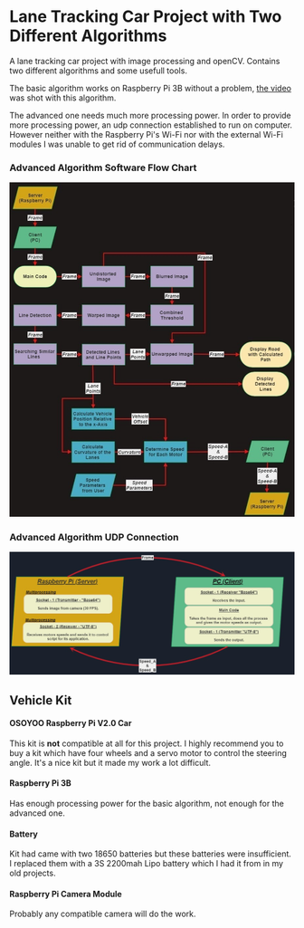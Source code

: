 # Lane Tracking Car Project with Two Different Algorithms

A lane tracking car project with image processing and openCV. Contains two different algorithms and some usefull tools.

The basic algorithm works on Raspberry Pi 3B without a problem, [the video](https://youtu.be/rsSotSv7Gnw) was shot with this algorithm.

The advanced one needs much more processing power. In order to provide more processing power, an udp connection established to run on computer. However neither with the Raspberry Pi's Wi-Fi nor with the external Wi-Fi modules I was unable to get rid of communication delays.

### Advanced Algorithm Software Flow Chart

![Software Flow Chart](Flow_Chart_v5.jpg)

### Advanced Algorithm UDP Connection

![UDP Connection Chart](UDP_Connection_Chart.jpg)

## Vehicle Kit

#### OSOYOO Raspberry Pi V2.0 Car

This kit is **not** compatible at all for this project. I highly recommend you to buy a kit which have four wheels and a servo motor to control the steering angle. It's a nice kit but it made my work a lot difficult.

#### Raspberry Pi 3B

Has enough processing power for the basic algorithm, not enough for the advanced one.

#### Battery

Kit had came with two 18650 batteries but these batteries were insufficient. I replaced them with a 3S 2200mah Lipo battery which I had it from in my old projects.

#### Raspberry Pi Camera Module

Probably any compatible camera will do the work.
